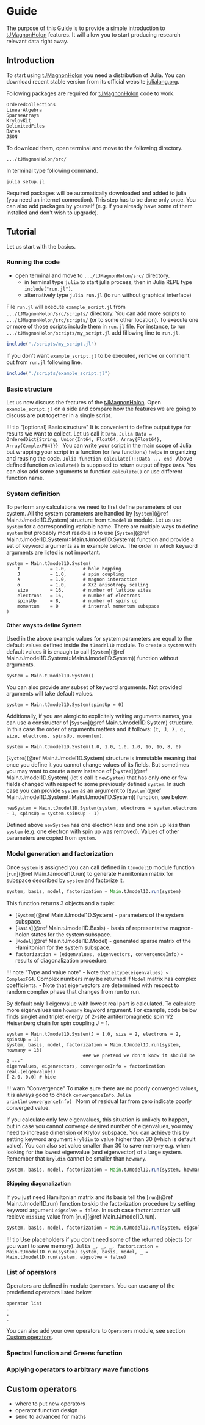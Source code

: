 # Guide

The purpose of this [Guide](@ref) is to provide a simple introduction to [tJMagnonHolon](@ref) features.
It will allow you to start producing research relevant data right away.

## Introduction

To start using [tJMagnonHolon](@ref) you need a distribution of Julia.
You can download recent stable version from its official website [julialang.org](https://julialang.org).

Following packages are required for [tJMagnonHolon](@ref) code to work.
```
OrderedCollections
LinearAlgebra
SparseArrays
KrylovKit
DelimitedFiles
Dates
JSON
```
To download them, open terminal and move to the following directory.
```
.../tJMagnonHolon/src/
``` 
In terminal type following command.
```
julia setup.jl
```
Required packages will be automatically downloaded and added to julia (you need an internet connection). This step has to be done only once. 
You can also add packages by yourself (e.g. if you already have some of them installed and don't wish to upgrade). 

## Tutorial

Let us start with the basics.

### Running the code
 
- open terminal and move to `.../tJMagnonHolon/src/` directory.
    - in terminal type `julia` to start julia process, then in Julia REPL type `include("run.jl")`.
    - alternatively type `julia run.jl` (to run without graphical interface)


File `run.jl` will execute `example_script.jl` from `.../tJMagnonHolon/src/scripts/` directory.
You can add more scripts to `.../tJMagnonHolon/src/scripts/` (or to some other location). 
To execute one or more of those scripts include them in `run.jl` file.
For instance, to run `.../tJMagnonHolon/scripts/my_script.jl` add fillowing line to `run.jl`.
```Julia
include("./scripts/my_script.jl")
```

If you don't want `example_script.jl` to be executed, remove or comment out from `run.jl` following line. 
```Julia
include("./scripts/example_script.jl")
```

### Basic structure

Let us now discuss the features of the [tJMagnonHolon](@ref).
Open `example_script.jl` on a side and compare how the features we are going to discuss are put together in a single script.

!!! tip "[optional] Basic structure"
    It is convenient to define output type for results we want to collect. Let us call it `Data`.
    ```Julia
    Data = OrderedDict{String, Union{Int64, Float64, Array{Float64}, Array{ComplexF64}}}
    ```
    You can write your script in the main scope of Julia but wrapping your script in a function (or few functions) helps in organizing and reusing the code.
    ```Julia
    function calculate()::Data
        ...
    end
    ```
    Above defined function `calculate()` is supposed to return output of type `Data`.
    You can also add some arguments to function `calculate()` or use different function name.


### System definition

To perform any calculations we need to first define parameters of our system.
All the system parameters are handled by [`System`](@ref Main.tJmodel1D.System) structure from `tJmodel1D` module.
Let us use `system` for a corresponding variable name.
There are multiple ways to define `system` but probably most readble is to use 
[`System`](@ref Main.tJmodel1D.System(::Main.tJmodel1D.System)) 
function and provide a set of keyword arguments as in example below. 
The order in which keyword arguments are listed is not important.

```@example
system = Main.tJmodel1D.System(
    t           = 1.0,      # hole hopping
    J           = 1.0,      # spin coupling
    λ           = 1.0,      # magnon interaction
    α           = 1.0,      # XXZ anisotropy scaling 
    size        = 16,       # number of lattice sites
    electrons   = 16,       # number of electrons
    spinsUp     = 8,        # number of spins up
    momentum    = 0         # internal momentum subspace
)
```

#### Other ways to define System

Used in the above example values for system parameters are equal to the default values defined inside the `tJmodel1D` module. 
To create a `system` with default values it is enaugh to call 
[`System`](@ref Main.tJmodel1D.System(::Main.tJmodel1D.System)) 
function without arguments.
```@example
system = Main.tJmodel1D.System()
```

You can also provide any subset of keyword arguments. Not provided arguments will take default values.
```@example
system = Main.tJmodel1D.System(spinsUp = 0)
```

Additionally, if you are alergic to explicitely writing arguments names, you can use a constructor of [`System`](@ref Main.tJmodel1D.System) structure. 
In this case the order of arguments matters and it follows: `(t, J, λ, α, size, electrons, spinsUp, momentum)`. 
```@example 1
system = Main.tJmodel1D.System(1.0, 1.0, 1.0, 1.0, 16, 16, 8, 0)
```

[`System`](@ref Main.tJmodel1D.System) structure is immutable meaning that once you define it you cannot change values of its fields.
But sometimes you may want to create a new instance of [`System`](@ref Main.tJmodel1D.System) 
(let's call it `newSystem`) that has only one or few fields changed with respect to some previously defined `system`.
In such case you can provide `system` as an argument to [`System`](@ref Main.tJmodel1D.System(::Main.tJmodel1D.System)) function, see below.
```@example 1
newSystem = Main.tJmodel1D.System(system, electrons = system.electrons - 1, spinsUp = system.spinsUp - 1)
```
Defined above `newSystem` has one electron less and one spin up less than `system` (e.g. one electron with spin up was removed). Values of other parameters are copied from `system`.

### Model generation and factorization

Once `system` is assigned you can call defined in `tJmodel1D` module function [`run`](@ref Main.tJmodel1D.run) to generate Hamiltonian matrix for subspace described by `system` and factorize it.
```Julia
system, basis, model, factorization = Main.tJmodel1D.run(system)
```
This function returns 3 objects and a tuple:
- [`System`](@ref Main.tJmodel1D.System) - parameters of the system subspace.
- [`Basis`](@ref Main.tJmodel1D.Basis) - basis of representative magnon-holon states for the system subspace.
- [`Model`](@ref Main.tJmodel1D.Model) - generated sparse matrix of the Hamiltonian for the system subspace.
- `factorization = (eigenvalues, eigenvectors, convergenceInfo)` - results of diagonalization procedure.

!!! note "Type and value note"
    - Note that `eltype(eigenvalues) <: ComplexF64`. Complex numbers may be returned if `Model` matrix has complex coefficients.
    - Note that eigenvectors are determined with respect to random complex phase that changes from run to run.

By default only 1 eigenvalue with lowest real part is calculated. To calculate more eigenvalues use `howmany` keyword argument.
For example, code below finds singlet and triplet energy of 2-site antiferromagnetic spin 1/2 Heisenberg chain for spin coupling J = 1.
```@example 2
system = Main.tJmodel1D.System(J = 1.0, size = 2, electrons = 2, spinsUp = 1)
system, basis, model, factorization = Main.tJmodel1D.run(system, howmany = 13) 
                            ### we pretend we don't know it should be 2 ---^
eigenvalues, eigenvectors, convergenceInfo = factorization
real.(eigenvalues)
[-2.0, 0.0] # hide
```

!!! warn "Convergence"
    To make sure there are no poorly converged values, it is always good to check `convergenceInfo`.
    ```Julia
    println(convergenceInfo)
    ```
    Norm of residual far from zero indicate poorly converged value.

If you calculate only few eigenvalues, this situation is unlikely to happen, but in case you cannot converge desired number of eigenvalues, you may need to increase dimension of Krylov subspace.
You can achieve this by setting keyword argument `kryldim` to value higher than 30 (which is default value).
You can also set value smaller than 30 to save memory e.g. when looking for the lowest eigenvalue (and eigenvector) of a large system.
Remember that `kryldim` cannot be smaller than `howmany`.
```Julia
system, basis, model, factorization = Main.tJmodel1D.run(system, howmany = 40, kryldim = 100)
```

#### Skipping diagonalization

If you just need Hamiltonian matrix and its basis tell the [`run`](@ref Main.tJmodel1D.run) function to skip the factorization procedure by setting keyword argument `eigsolve = false`.
In such case `factorization` will recieve `missing` value from [`run`](@ref Main.tJmodel1D.run).
```Julia
system, basis, model, factorization = Main.tJmodel1D.run(system, eigsolve = false)
```

!!! tip
    Use placeholders if you don't need some of the returned objects (or you want to save memory).
    ```Julia
    _, _, _, factorization = Main.tJmodel1D.run(system)
    system, basis, model, _ = Main.tJmodel1D.run(system, eigsolve = false)
    ```

### List of operators

Operators are defined in module `Operators`. You can use any of the predefiend operators listed below.

```
operator list
.
.
.
```

You can also add your own operators to `Operators` module, see section [Custom operators](@ref).

### Spectral function and Greens function



### Applying operators to arbitrary wave functions

## Custom operators

- where to put new operators
- operator function design
- send to advanced for maths

